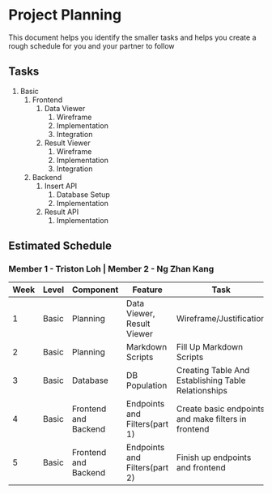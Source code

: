 # Project Planning

This document helps you identify the smaller tasks and helps you create a rough schedule for you and your partner to follow

## Tasks

1. Basic
    1. Frontend
        1. Data Viewer
            1. Wireframe
            2. Implementation
            3. Integration
        2. Result Viewer
            1. Wireframe
            2. Implementation
            3. Integration
    <!-- 2. Mobile
        1. Data Viewer
            1. Wireframe
            2. Implementation
            3. Integration
        2. Result Viewer
            1. Wireframe
            2. Implementation
            3. Integration -->
    2. Backend
        1. Insert API
            1. Database Setup
            2. Implementation
        2. Result API
            1. Implementation

## Estimated Schedule

### Member 1 - Triston Loh | Member 2 - Ng Zhan Kang

| Week | Level | Component | Feature       | Task  |  Responsibility  |
| ---- | ----- | --------- | ------------- | -------------- |-----------|
| 1    | Basic | Planning  | Data Viewer, Result Viewer   | Wireframe/Justification      | Both |
| 2    | Basic | Planning  | Markdown Scripts | Fill Up Markdown Scripts | Both |
| 3    | Basic | Database  | DB Population  | Creating Table And Establishing Table Relationships  | Both |
| 4    | Basic | Frontend and Backend  | Endpoints and Filters(part 1)  | Create basic endpoints and make filters in frontend | Both |
| 5    | Basic | Frontend and Backend  | Endpoints and Filters(part 2)  | Finish up endpoints and frontend | Both |



